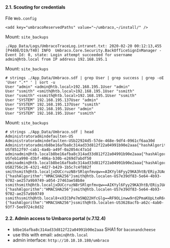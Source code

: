 #### 2.1. Scouting for credentials

File `Web.config`
```
<add key="umbracoReservedPaths" value="~/umbraco,~/install/" />
```

Mount: `site_backups`
```
./App_Data/Logs/UmbracoTraceLog.intranet.txt: 2020-02-20 00:12:13,455 [P4408/D19/T40] INFO  Umbraco.Core.Security.BackOfficeSignInManager - Event Id: 0, state: Login attempt succeeded for username admin@htb.local from IP address 192.168.195.1
```

Mount: `site_backups`
```
# strings ./App_Data/Umbraco.sdf | grep User | grep success | grep -oE 'User ".*" ' | sort -u
User "admin" <admin@htb.local>192.168.195.1User "admin"
User "ssmith" <smith@htb.local>192.168.195.1User "ssmith"
User "ssmith" <ssmith@htb.local>192.168.195.1User "ssmith"
User "SYSTEM" 192.168.195.137User "admin"
User "SYSTEM" 192.168.195.137User "ssmith"
User "SYSTEM" 192.168.195.1User "admin"
User "SYSTEM" 192.168.195.1User "ssmith"
```

Mount: `site_backups`
```
# strings ./App_Data/Umbraco.sdf | head
Administratoradmindefaulten-US
Administratoradmindefaulten-USb22924d5-57de-468e-9df4-0961cf6aa30d
Administratoradminb8be16afba8c314ad33d812f22a04991b90e2aaa{"hashAlgorithm":"SHA1"}en-USf8512f97-cab1-4a4b-a49f-0a2054c47a1d
adminadmin@htb.localb8be16afba8c314ad33d812f22a04991b90e2aaa{"hashAlgorithm":"SHA1"}admin@htb.localen-USfeb1a998-d3bf-406a-b30b-e269d7abdf50
adminadmin@htb.localb8be16afba8c314ad33d812f22a04991b90e2aaa{"hashAlgorithm":"SHA1"}admin@htb.localen-US82756c26-4321-4d27-b429-1b5c7c4f882f
smithsmith@htb.localjxDUCcruzN8rSRlqnfmvqw==AIKYyl6Fyy29KA3htB/ERiyJUAdpTtFeTpnIk9CiHts={"hashAlgorithm":"HMACSHA256"}smith@htb.localen-US7e39df83-5e64-4b93-9702-ae257a9b9749-a054-27463ae58b8e
ssmithsmith@htb.localjxDUCcruzN8rSRlqnfmvqw==AIKYyl6Fyy29KA3htB/ERiyJUAdpTtFeTpnIk9CiHts={"hashAlgorithm":"HMACSHA256"}smith@htb.localen-US7e39df83-5e64-4b93-9702-ae257a9b9749
ssmithssmith@htb.local8+xXICbPe7m5NQ22HfcGlg==RF9OLinww9rd2PmaKUpLteR6vesD2MtFaBKe1zL5SXA={"hashAlgorithm":"HMACSHA256"}ssmith@htb.localen-US3628acfb-a62c-4ab0-93f7-5ee9724c8d32
```

#### 2.2. Admin access to Umbarco portal (v.7.12.4)

- `b8be16afba8c314ad33d812f22a04991b90e2aaa` SHA1 for `baconandcheese`
- use this with email: `admin@htb.local`
- admin interface: `http://10.10.10.180/umbraco`
